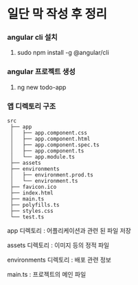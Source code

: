 # 일단 막 작성 후 정리

### angular cli 설치
1. sudo npm install -g @angular/cli


### angular 프로젝트 생성
1. ng new todo-app


### 앱 디렉토리 구조
```
src
 ├── app
 │   ├── app.component.css
 │   ├── app.component.html
 │   ├── app.component.spec.ts
 │   ├── app.component.ts
 │   └── app.module.ts
 ├── assets
 ├── environments
 │   ├── environment.prod.ts
 │   └── environment.ts
 ├── favicon.ico
 ├── index.html
 ├── main.ts
 ├── polyfills.ts
 ├── styles.css
 └── test.ts
```
app 디렉토리 : 어플리케이션과 관련 된 파일 저장

assets 디렉토리 : 이미지 등의 정적 파일

environments 디렉토리 : 배포 관련 정보

main.ts : 프로젝트의 메인 파일